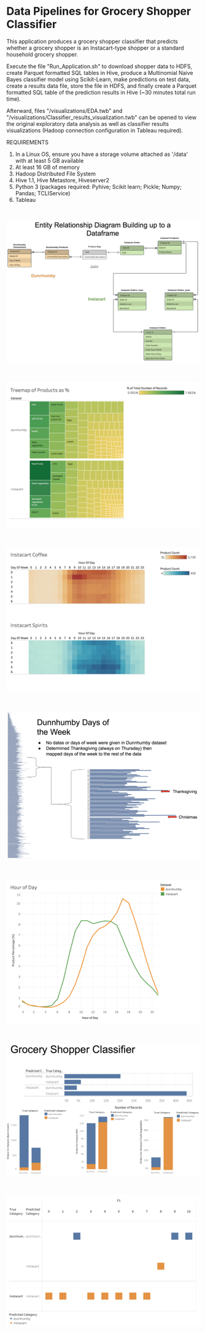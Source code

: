 # Data Pipelines for Grocery Shopper Classifier

This application produces a grocery shopper classifier that predicts whether a grocery shopper is an Instacart-type shopper or a standard household grocery shopper.

Execute the file "Run_Application.sh" to download shopper data to HDFS, create Parquet formatted SQL tables in Hive, produce a Multinomial Naive Bayes classifier model using Scikit-Learn, make predictions on test data, create a results data file, store the file in HDFS, and finally create a Parquet formatted SQL table of the prediction results in Hive (~30 minutes total run time). 

Afterward, files "/visualizations/EDA.twb" and "/visualizations/Classifier_results_visualization.twb" can be opened to view the original exploratory data analysis as well as classifier results visualizations (Hadoop connection configuration in Tableau required).

REQUIREMENTS
1. In a Linux OS, ensure you have a storage volume attached as '/data' with at least 5 GB available
2. At least 16 GB of memory
3. Hadoop Distributed File System
4. Hive 1.1, Hive Metastore, Hiveserver2
5. Python 3 (packages required: Pyhive; Scikit learn; Pickle; Numpy; Pandas; TCLIService)
6. Tableau

<br><br>
![](README_files/figure-markdown_github/ERD.png)

<br><br>
![](README_files/figure-markdown_github/Product_Treemaps.png)

<br><br>
![](README_files/figure-markdown_github/Instacart_Days_of_Week.png)

<br><br>
![](README_files/figure-markdown_github/DH_days_of_the_week.png)

<br><br>
![](README_files/figure-markdown_github/Hour_of_Day_Timing.png)

<br><br>
![](README_files/figure-markdown_github/ML.png)

<br><br>
![](README_files/figure-markdown_github/F1.png)
